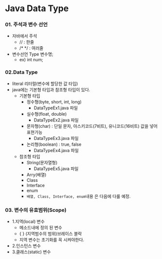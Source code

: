 # Java Data Type

### 01. 주석과 변수 선언

- 자바에서 주석 
  - // : 한줄
  - /* */ : 여러줄
- 변수선언 Type 변수명;
  - ex) int num;

### 02.Data Type

- literal 리터럴(변수에 할당한 값 타입)
- java에는 기본형 타입과 참조형 타입이 있다.
  - 기본형 타입
    - 정수형(byte, short, int, long)
      - DataTypeEx1.java 파일
    - 실수형(float, double)
      - DataTypeEx2.java 파일
    - 문자형(char) : 단일 문자, 아스키코드(7비트), 유니코드(16비트) 값을 넣어 표현가능
      - DataTypeEx3.java 파일
    - 논리형(boolean) : true, false
      - DataTypeEx4.java 파일
  - 참조형 타입
    - String(문자열형)
      - DataTypeEx5.java 파일
    - Arry(배열)
    - Class
    - Interface
    - enum
    - `배열, Class, Interface, enum`내용 은 다음에 다룰 예정.

### 03. 변수의 유효범위(Scope)
- 1.지역(local) 변수
	- 메소드내에 정의 된 변수
	- { } (지역범수의 범위)브레이스 블락
	- 지역 변수는 초기화를 꼭 시켜야한다.
- 2.인스턴스 변수
- 3.클래스(static) 변수
